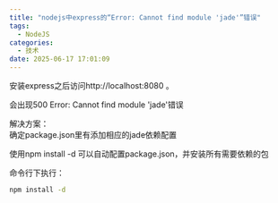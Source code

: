 ```yaml
---
title: "nodejs中express的“Error: Cannot find module 'jade'”错误"
tags:
  - NodeJS
categories:
  - 技术
date: 2025-06-17 17:01:09
---
```


安装express之后访问http://localhost:8080 。

会出现500 Error: Cannot find module 'jade'错误

解决方案：  
确定package.json里有添加相应的jade依赖配置

使用npm install -d 可以自动配置package.json，并安装所有需要依赖的包

命令行下执行：

```bash
npm install -d
```
